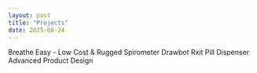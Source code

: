 ```yaml
---
layout: post
title: "Projects"
date: 2025-08-24
---
```


Breathe Easy - Low Cost & Rugged Spirometer
Drawbot
Rxit Pill Dispenser
Advanced Product Design
